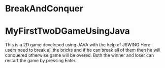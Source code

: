 # BreakAndConquer
# MyFirstTwoDGameUsingJava
This is a 2D game developed using JAVA with the help of JSWING
Here users need to break all the bricks and if he can break all of them then he will conquered otherwise game will be overed.
Both the winner and loser can restart the game by pressing Enter.
